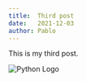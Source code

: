 ```yaml
---
title:  Third post
date:   2021-12-03
author: Pablo
---
```


This is my third post.

![Python Logo](img/python-logo.png)

